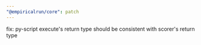 ```yaml
---
"@empiricalrun/core": patch
---
```


fix: py-script execute's return type should be consistent with scorer's return type

